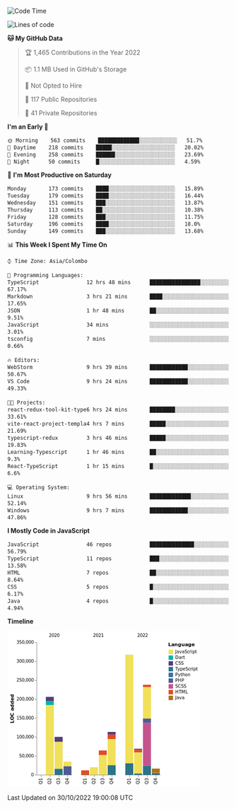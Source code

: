 
<!--START_SECTION:waka-->
![Code Time](http://img.shields.io/badge/Code%20Time-764%20hrs%2022%20mins-blue)

![Lines of code](https://img.shields.io/badge/From%20Hello%20World%20I%27ve%20Written-1%20Million%20lines%20of%20code-blue)

**🐱 My GitHub Data** 

> 🏆 1,465 Contributions in the Year 2022
 > 
> 📦 1.1 MB Used in GitHub's Storage 
 > 
> 🚫 Not Opted to Hire
 > 
> 📜 117 Public Repositories 
 > 
> 🔑 41 Private Repositories  
 > 
**I'm an Early 🐤** 

```text
🌞 Morning    563 commits    █████████████░░░░░░░░░░░░   51.7% 
🌆 Daytime    218 commits    █████░░░░░░░░░░░░░░░░░░░░   20.02% 
🌃 Evening    258 commits    ██████░░░░░░░░░░░░░░░░░░░   23.69% 
🌙 Night      50 commits     █░░░░░░░░░░░░░░░░░░░░░░░░   4.59%

```
📅 **I'm Most Productive on Saturday** 

```text
Monday       173 commits    ████░░░░░░░░░░░░░░░░░░░░░   15.89% 
Tuesday      179 commits    ████░░░░░░░░░░░░░░░░░░░░░   16.44% 
Wednesday    151 commits    ███░░░░░░░░░░░░░░░░░░░░░░   13.87% 
Thursday     113 commits    ██░░░░░░░░░░░░░░░░░░░░░░░   10.38% 
Friday       128 commits    ███░░░░░░░░░░░░░░░░░░░░░░   11.75% 
Saturday     196 commits    ████░░░░░░░░░░░░░░░░░░░░░   18.0% 
Sunday       149 commits    ███░░░░░░░░░░░░░░░░░░░░░░   13.68%

```


📊 **This Week I Spent My Time On** 

```text
⌚︎ Time Zone: Asia/Colombo

💬 Programming Languages: 
TypeScript               12 hrs 48 mins      ████████████████░░░░░░░░░   67.17% 
Markdown                 3 hrs 21 mins       ████░░░░░░░░░░░░░░░░░░░░░   17.65% 
JSON                     1 hr 48 mins        ██░░░░░░░░░░░░░░░░░░░░░░░   9.51% 
JavaScript               34 mins             ░░░░░░░░░░░░░░░░░░░░░░░░░   3.01% 
tsconfig                 7 mins              ░░░░░░░░░░░░░░░░░░░░░░░░░   0.66%

🔥 Editors: 
WebStorm                 9 hrs 39 mins       ████████████░░░░░░░░░░░░░   50.67% 
VS Code                  9 hrs 24 mins       ████████████░░░░░░░░░░░░░   49.33%

🐱‍💻 Projects: 
react-redux-tool-kit-type6 hrs 24 mins       ████████░░░░░░░░░░░░░░░░░   33.61% 
vite-react-project-templa4 hrs 7 mins        █████░░░░░░░░░░░░░░░░░░░░   21.69% 
typescript-redux         3 hrs 46 mins       █████░░░░░░░░░░░░░░░░░░░░   19.83% 
Learning-Typescript      1 hr 46 mins        ██░░░░░░░░░░░░░░░░░░░░░░░   9.3% 
React-TypeScript         1 hr 15 mins        █░░░░░░░░░░░░░░░░░░░░░░░░   6.6%

💻 Operating System: 
Linux                    9 hrs 56 mins       █████████████░░░░░░░░░░░░   52.14% 
Windows                  9 hrs 7 mins        ████████████░░░░░░░░░░░░░   47.86%

```

**I Mostly Code in JavaScript** 

```text
JavaScript               46 repos            ██████████████░░░░░░░░░░░   56.79% 
TypeScript               11 repos            ███░░░░░░░░░░░░░░░░░░░░░░   13.58% 
HTML                     7 repos             ██░░░░░░░░░░░░░░░░░░░░░░░   8.64% 
CSS                      5 repos             █░░░░░░░░░░░░░░░░░░░░░░░░   6.17% 
Java                     4 repos             █░░░░░░░░░░░░░░░░░░░░░░░░   4.94%

```


**Timeline**

![Chart not found](https://raw.githubusercontent.com/ccweerasinghe1994/ccweerasinghe1994/master/charts/bar_graph.png) 


 Last Updated on 30/10/2022 19:00:08 UTC
<!--END_SECTION:waka-->
